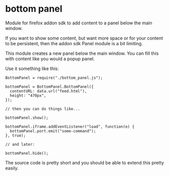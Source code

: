 bottom panel
============

Module for firefox addon sdk to add content to a panel below the main window.

If you want to show some content, but want more space or for your content to be persistent, then the addon sdk Panel module is a bit limiting.

This module creates a new panel below the main window. You can fill this with content like you would a popup panel.

Use it something like this:


    BottomPanel = require("./bottom_panel.js");
    
    bottomPanel = BottomPanel.BottomPanel({
      contentURL: data.url("feed.html"),
      height: "470px",
    }); 
    
    // then you can do things like...
    
    bottomPanel.show();
    
    bottomPanel.iframe.addEventListener("load", function(e) {
      bottomPanel.port.emit("some-command");
    }, true);
    
    // and later:
    
    bottomPanel.hide();
    
    

The source code is pretty short and you should be able to extend this pretty easily.
